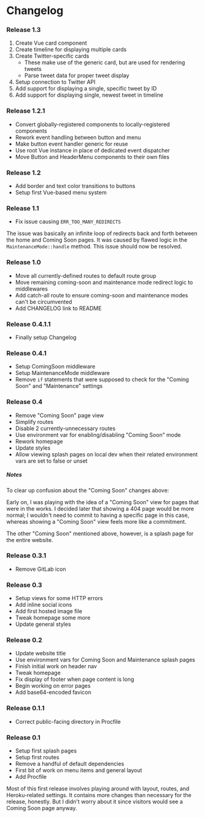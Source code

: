 # Changelog

### Release 1.3
1. Create Vue card component
2. Create timeline for displaying multiple cards
3. Create Twitter-specific cards
    - These make use of the generic card, but are used for rendering tweets
    - Parse tweet data for proper tweet display
4. Setup connection to Twitter API
5. Add support for displaying a single, specific tweet by ID
6. Add support for displaying single, newest tweet in timeline

### Release 1.2.1
- Convert globally-registered components to locally-registered components
- Rework event handling between button and menu
- Make button event handler generic for reuse
- Use root Vue instance in place of dedicated event dispatcher
- Move Button and HeaderMenu components to their own files

### Release 1.2
- Add border and text color transitions to buttons
- Setup first Vue-based menu system

### Release 1.1
- Fix issue causing `ERR_TOO_MANY_REDIRECTS`

The issue was basically an infinite loop of redirects back and forth between the
home and Coming Soon pages. It was caused by flawed logic in the
`MaintenanceMode::handle` method. This issue should now be resolved.

### Release 1.0
- Move all currently-defined routes to default route group
- Move remaining coming-soon and maintenance mode redirect logic to middlewares
- Add catch-all route to ensure coming-soon and maintenance modes can't be
  circumvented
- Add CHANGELOG link to README

### Release 0.4.1.1
- Finally setup Changelog

### Release 0.4.1
- Setup ComingSoon middleware
- Setup MaintenanceMode middleware
- Remove `if` statements that were supposed to check for the "Coming Soon" and
  "Maintenance" settings

### Release 0.4
- Remove "Coming Soon" page view
- Simplify routes
- Disable 2 currently-unnecessary routes
- Use environment var for enabling/disabling "Coming Soon" mode
- Rework homepage
- Update styles
- Allow viewing splash pages on local dev when their related environment vars
  are set to false or unset

##### Notes
To clear up confusion about the "Coming Soon" changes above:

Early on, I was playing with the idea of a "Coming Soon" view for pages that
were in the works. I decided later that showing a 404 page would be more normal;
I wouldn't need to commit to having a specific page in this case, whereas
showing a "Coming Soon" view feels more like a commitment.

The other "Coming Soon" mentioned above, however, is a splash page for the
entire website.

### Release 0.3.1
- Remove GitLab icon

### Release 0.3
- Setup views for some HTTP errors
- Add inline social icons
- Add first hosted image file
- Tweak homepage some more
- Update general styles

### Release 0.2
- Update website title
- Use environment vars for Coming Soon and Maintenance splash pages
- Finish initial work on header nav
- Tweak homepage
- Fix display of footer when page content is long
- Begin working on error pages
- Add base64-encoded favicon

### Release 0.1.1
- Correct public-facing directory in Procfile

### Release 0.1
- Setup first splash pages
- Setup first routes
- Remove a handful of default dependencies
- First bit of work on menu items and general layout
- Add Procfile

Most of this first release involves playing around with layout, routes, and
Heroku-related settings. It contains more changes than necessary for the
release, honestly. But I didn't worry about it since visitors would see a
Coming Soon page anyway.
